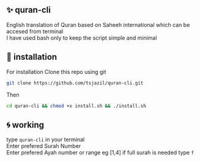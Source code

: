 ## ✨ quran-cli

English translation of Quran based on Saheeh international which can be accesed from terminal <br>
I have used bash only to keep the script simple and minimal

🚀 installation 
--
For installation Clone this repo using git

```sh
git clone https://github.com/tsjazil/quran-cli.git
```
Then 
```sh
cd quran-cli && chmod +x install.sh && ./install.sh
```
🌀 working 
--
type ``quran-cli`` in your terminal <br>
Enter prefered Surah Number <br>
Enter prefered Ayah number or range eg [1,4]  if full surah is needed type `f` 




